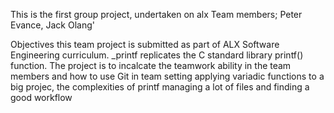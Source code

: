 This is the first group project, undertaken on alx 
Team members; Peter Evance, Jack Olang' 

Objectives
	this team project is submitted as part of ALX Software Engineering curriculum. 
	_printf replicates the C standard library printf() function.
	The project is to incalcate the teamwork ability in the team members and how to use Git in team setting applying variadic functions to a big projec, the complexities of printf managing a lot of files and finding a good workflow

